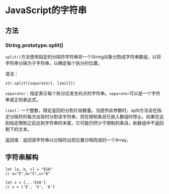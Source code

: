 # JavaScript的字符串 #
## 方法 ##
### String.prototype.split() ###
`split()`方法使用指定的分隔符字符串将一个String对象分割成字符串数组，以将字符串分隔为子字符串，以确定每个拆分的位置。

语法：

	str.split([separator[, limit]])
`separator`：指定表示每个拆分应发生的点的字符串。`separator`可以是一个字符串或正则表达式。

`limit`：一个整数，限定返回的分割片段数量。当提供此参数时，split方法会在指定分隔符的每次出现时分割该字符串，但在限制条目已放入数组时停止。如果在达到指定限制之前达到字符串的末尾，它可能仍然少于限制的条目。新数组中不返回剩下的文本。

返回值：返回源字符串以分隔符出现位置分隔而成的一个Array。

## 字符串解构 ##
	let [a, b, c] = "ES6"
	// a="E",b="S",c="6"

	let x = [...'ES6']
	// x = ['E', 'S', '6']